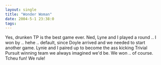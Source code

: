 ```yaml
---
layout: single
title: "Wonder Woman"
date: 2004-5-1 23:38:0
tags: 
---
```


Yes, drunken TP is the best game ever. Ned, Lyne and I played a round .. I won by .. hehe .. default, since Doyle arrived and we needed to start another game. Lynie and I paired up to become the ass kicking Trivial Pursuit winning team we always imagined we'd be. We won .. of course. Tcheu fun! We rule!

